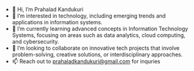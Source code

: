 - 👋 Hi, I’m Prahalad Kandukuri
- 👀 I’m interested in technology, including emerging trends and applications in information systems.
- 🌱 I’m currently learning advanced concepts in Information Technology Systems, focusing on areas such as data analytics, cloud computing, and cybersecurity.
- 💞️ I’m looking to collaborate on innovative tech projects that involve problem-solving, creative solutions, or interdisciplinary approaches.
- 📫 Reach out to prahaladkandukuri@gmail.com for inquries 

<!---
Prahalad-R-K/Prahalad-R-K is a ✨ special ✨ repository because its `README.md` (this file) appears on your GitHub profile.
You can click the Preview link to take a look at your changes.
--->
